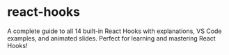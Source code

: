 # react-hooks
A complete guide to all 14 built-in React Hooks with explanations, VS Code examples, and animated slides. Perfect for learning and mastering React Hooks! 
